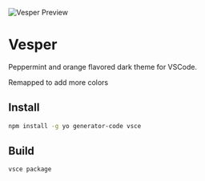 ![Vesper Preview](https://cdn.rauno.me/vesper-og.png)

# Vesper

Peppermint and orange flavored dark theme for VSCode.

Remapped to add more colors

## Install

```bash
npm install -g yo generator-code vsce

```

## Build

```bash
vsce package

```
